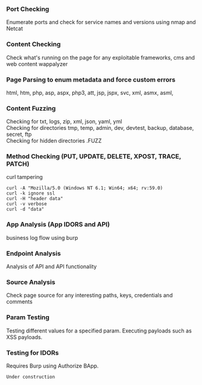 ### Port Checking
Enumerate ports and check for service names and versions using nmap and Netcat

### Content Checking
Check what's running on the page for any exploitable frameworks, cms and web content wappalyzer

### Page Parsing to enum metadata and force custom errors
html, htm, php, asp, aspx, php3, att, jsp, jspx, svc, xml, asmx, asml, 

### Content Fuzzing
Checking for txt, logs, zip, xml, json, yaml, yml  
Checking for directories tmp, temp, admin, dev, devtest, backup, database, secret, ftp  
Checking for hidden directories .FUZZ  

### Method Checking (PUT, UPDATE, DELETE, XPOST, TRACE, PATCH)
curl tampering

```
curl -A "Mozilla/5.0 (Windows NT 6.1; Win64; x64; rv:59.0)
curl -k ignore ssl
curl -H "header data"
curl -v verbose
curl -d "data"
```

### App Analysis (App IDORS and API)
business log flow using burp

### Endpoint Analysis
Analysis of API and API functionality

### Source Analysis
Check page source for any interesting paths, keys, credentials and comments

### Param Testing
Testing different values for a specified param. Executing payloads such as XSS payloads.

### Testing for IDORs
Requires Burp using Authorize BApp.

```
Under construction
```
